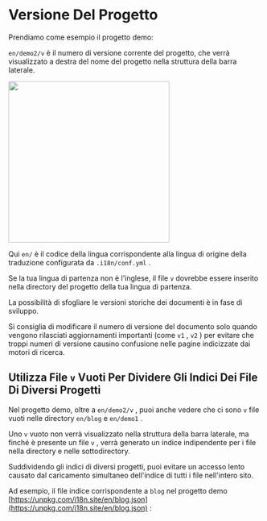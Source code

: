 # Versione Del Progetto

Prendiamo come esempio il progetto demo:

`en/demo2/v` è il numero di versione corrente del progetto, che verrà visualizzato a destra del nome del progetto nella struttura della barra laterale.

<img src="https://p.3ti.site/1721290486.avif" width="320px">

Qui `en/` è il codice della lingua corrispondente alla lingua di origine della traduzione configurata da `.i18n/conf.yml` .

Se la tua lingua di partenza non è l'inglese, il file `v` dovrebbe essere inserito nella directory del progetto della tua lingua di partenza.

La possibilità di sfogliare le versioni storiche dei documenti è in fase di sviluppo.

Si consiglia di modificare il numero di versione del documento solo quando vengono rilasciati aggiornamenti importanti (come `v1` , `v2` ) per evitare che troppi numeri di versione causino confusione nelle pagine indicizzate dai motori di ricerca.

## Utilizza File `v` Vuoti Per Dividere Gli Indici Dei File Di Diversi Progetti

Nel progetto demo, oltre a `en/demo2/v` , puoi anche vedere che ci sono `v` file vuoti nelle directory `en/blog` e `en/demo1` .

Uno `v` vuoto non verrà visualizzato nella struttura della barra laterale, ma finché è presente un file `v` , verrà generato un indice indipendente per i file nella directory e nelle sottodirectory.

Suddividendo gli indici di diversi progetti, puoi evitare un accesso lento causato dal caricamento simultaneo dell'indice di tutti i file nell'intero sito.

Ad esempio, il file indice corrispondente a `blog` nel progetto demo [https://unpkg.com/i18n.site/en/blog.json](https://unpkg.com/i18n.site/en/blog.json) :